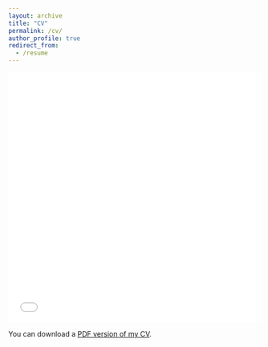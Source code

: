 ```yaml
---
layout: archive
title: "CV"
permalink: /cv/
author_profile: true
redirect_from:
  - /resume
---
```


<iframe src="/files/temp_resume.pdf" width="100%" height="500" frameborder="no" border="0" marginwidth="0" marginheight="0"></iframe>

You can download a [PDF version of my CV](/files/temp_resume.pdf).